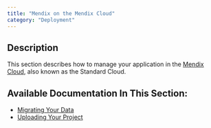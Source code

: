 ```yaml
---
title: "Mendix on the Mendix Cloud"
category: "Deployment"
---
```

## Description

This section describes how to manage your application in the [Mendix Cloud](https://cloud.mendix.com), also known as the Standard Cloud.

## Available Documentation In This Section:

*   [Migrating Your Data](migrating-your-data)
*   [Uploading Your Project](uploading-your-project)
